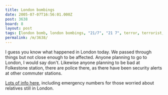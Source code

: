 ```yaml
---
title: London bombings
date: 2005-07-07T16:56:01.000Z
post: 3638
board: 8
layout: post
tags: [london bomb, london bombings, "21/7", "21 7", terror, terrorist, terrorist attack, folkestone]
permalink: /m/3638/
---
```

I guess you know what happened in London today. We passed through things but not close enough to be affected. Anyone planning to go to London, I would say don't. Likewise anyone planning to be bad at Folkestone station, there are police there, as there have been security alerts at other commuter stations. 

<a href="http://en.wikipedia.org/wiki/7_July_2005_London_bombings">Lots of info here</a>, including emergency numbers for those worried about relatives still in London.
